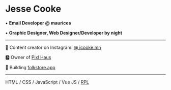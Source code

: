 # Jesse Cooke

:black_small_square: **Email Developer @ maurices**

:black_small_square: **Graphic Designer, Web Designer/Developer by night**

***

:sunrise: Content creator on Instagram: [@ jcooke.mn](https://www.instagram.com/jcooke.mn/)

:parking: Owner of [Pixl Haus](https://www.instagram.com/pixlhaus.design/)

:iphone: Building [folkstore.app](https://www.folkstore.app/)

***

HTML / CSS / JavaScript / Vue JS / [RPL](https://github.com/jessecookedesign/rpl)
